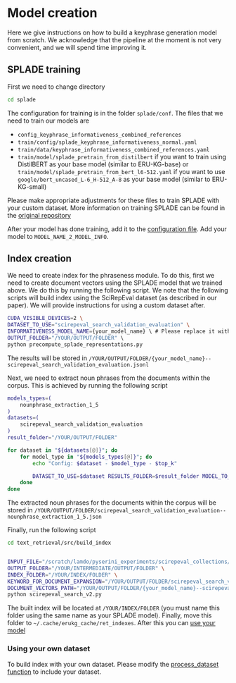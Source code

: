 # Model creation

Here we give instructions on how to build a keyphrase generation model from scratch. We acknowledge that the pipeline at the moment is not very convenient, and we will spend time improving it.

## SPLADE training
First we need to change directory

```bash
cd splade
```
The configuration for training is in the folder `splade/conf`. The files that we need to train our models are
+ `config_keyphrase_informativeness_combined_references`
+ `train/config/splade_keyphrase_informativeness_normal.yaml`
+ `train/data/keyphrase_informativeness_combined_references.yaml`
+ `train/model/splade_pretrain_from_distilbert` if you want to train using DistilBERT as your base model (similar to ERU-KG-base) or `train/model/splade_pretrain_from_bert_l6-512.yaml` if you want to use `google/bert_uncased_L-6_H-512_A-8` as your base model (similar to ERU-KG-small)

Please make appropriate adjustments for these files to train SPLADE with your custom dataset. More information on training SPLADE can be found in the [original repository](https://github.com/naver/splade)



After your model has done training, add it to the [configuration file](../erukg/erukg_helper/config.py). Add your model to `MODEL_NAME_2_MODEL_INFO`.


## Index creation

We need to create index for the phraseness module. To do this, first we need to create document vectors using the SPLADE model that we trained above. We do this by running the following script. We note that the following scripts will build index using the SciRepEval dataset (as described in our paper). We will provide instructions for using a custom dataset after.

```bash
CUDA_VISIBLE_DEVICES=2 \
DATASET_TO_USE="scirepeval_search_validation_evaluation" \
INFORMATIVENESS_MODEL_NAME={your_model_name} \ # Please replace it with your model name here
OUTPUT_FOLDER="/YOUR/OUTPUT/FOLDER" \ 
python precompute_splade_representations.py
```

The results will be stored in `/YOUR/OUTPUT/FOLDER/{your_model_name}--scirepeval_search_validation_evaluation.jsonl`

Next, we need to extract noun phrases from the documents within the corpus. This is achieved by running the following script

```bash
models_types=(
    nounphrase_extraction_1_5
)
datasets=(
    scirepeval_search_validation_evaluation
)
result_folder="/YOUR/OUTPUT/FOLDER"

for dataset in "${datasets[@]}"; do
    for model_type in "${models_types[@]}"; do
        echo "Config: $dataset - $model_type - $top_k"

        DATASET_TO_USE=$dataset RESULTS_FOLDER=$result_folder MODEL_TO_USE=$model_type python run_keyphrase_prediction.py
    done
done
```

The extracted noun phrases for the documents within the corpus will be stored in `/YOUR/OUTPUT/FOLDER/scirepeval_search_validation_evaluation--nounphrase_extraction_1_5.json`


Finally, run the following script

```bash
cd text_retrieval/src/build_index


INPUT_FILE="/scratch/lamdo/pyserini_experiments/scirepeval_collections/corpus/scirepeval_search_validation_evaluation.jsonl"  \
OUTPUT_FOLDER="/YOUR/INTERMEDIATE/OUTPUT/FOLDER" \
INDEX_FOLDER="/YOUR/INDEX/FOLDER" \
KEYWORD_FOR_DOCUMENT_EXPANSION="/YOUR/OUTPUT/FOLDER/scirepeval_search_validation_evaluation--nounphrase_extraction_1_5.json" \
DOCUMENT_VECTORS_PATH="/YOUR/OUTPUT/FOLDER/{your_model_name}--scirepeval_search_validation_evaluation.jsonl" \
python scirepeval_search_v2.py
```

The built index will be located at `/YOUR/INDEX/FOLDER` (you must name this folder using the same name as your SPLADE model). Finally, move this folder to `~/.cache/erukg_cache/ret_indexes`. After this you can [use your model](../introduction.ipynb)



### Using your own dataset
To build index with your own dataset. Please modify the [process_dataset function](../erukg/process_dataset.py) to include your dataset.
